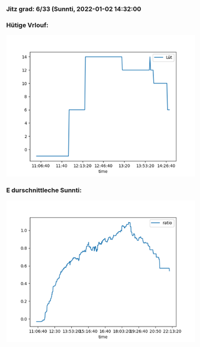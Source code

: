 ### Jitz grad: 6/33 (Sunnti, 2022-01-02 14:32:00

### Hütige Vrlouf:
![Graph](Today.png)

### E durschnittleche Sunnti:
![Graph](Sunnti.png)